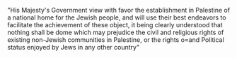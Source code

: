 "His Majesty's Government view with favor the establishment in Palestine of a national home for the Jewish people, and will use their best endeavors to facilitate the achievement of these object, it being clearly understood that nothing shall be dome which may prejudice the civil and religious rights of existing non-Jewish communities in Palestine, or the rights o=and Political status enjoyed by Jews in any other country"